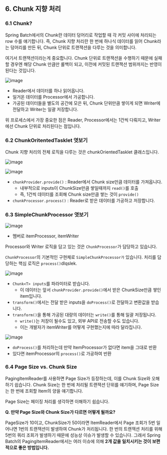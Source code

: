 ## 6. Chunk 지향 처리

### 6.1 Chunk?

Spring Batch에서의 Chunk란 데이터 덩어리로 작업할 때 각 커밋 사이에 처리되는 row 수를 얘기합니다.
즉, Chunk 지향 처리란 한 번에 하나식 데이터를 읽어 Chunk라는 덩어리를 만든 뒤, Chunk 단위로 트랜잭션을 다루는 것을 의미합니다.

여기서 트랜잭션이라는게 중요합니다. Chunk 단위로 트랜잭션을 수행하기 때문에 실패할 경우엔 해당 Chunk 만큼만 롤백이 되고, 이전에 커밋된 트랜잭션 범위까지는 반영이 된다는 것입니다. 

![image](https://github.com/yoon-youngjin/spring-study/assets/83503188/00fdb960-2597-47ff-a589-37e90714d870)
- Reader에서 데이터를 하나 읽어옵니다.
- 일거온 데이터를 Processor에서 가공합니다.
- 가공된 데이터들을 별도의 공간에 모은 뒤, Chunk 단위만큼 쌓이게 되면 Writer에 전달하고 Writer는 일괄 저장합니다. 

위 프로세스에서 가장 중요한 점은 Reader, Processor에서는 1건씩 다뤄지고, Writer에선 Chunk 단위로 처리된다는 점입니다.

### 6.2 ChunkOritentedTasklet 엿보기 

Chunk 지향 처리의 전체 로직을 다루는 것은 chunkOrientedTasklet 클래스입니다.

![image](https://github.com/yoon-youngjin/spring-study/assets/83503188/37e5c5ff-17c0-4204-af60-558c5211d9b4)

![image](https://github.com/yoon-youngjin/spring-study/assets/83503188/623151d7-754c-4765-b37f-a9f00a97c026)
- `chunkProvider.provide()` : Reader에서 Chunk size만큼 데이터를 가져옵니다.
  - 내부적으로 inputs이 ChunkSize만큼 쌓일때까지 `read()`를 호출 
  - 즉, 1건씩 데이터를 조회해 Chunk size만큼 쌓는 것이 `provide()`
- `chunkProcessor.process()` : Reader로 받은 데이터를 가공하고 저장합니다. 

### 6.3 SimpleChunkProcessor 엿보기

![image](https://github.com/yoon-youngjin/spring-study/assets/83503188/678278d5-1878-4468-86f4-d1b9b7fb0b64)
- 멤버로 itemProcessor, itemWriter

Processor와 Writer 로직을 담고 있는 것은 `ChunkProcessor`가 담당하고 있습니다.

`ChunkProcessor`의 기본적인 구현체로 `SimpleChunkProcessor가` 있습니다. 처리를 담당하는 핵심 로직은 `process()`dlqslek.

![image](https://github.com/yoon-youngjin/spring-study/assets/83503188/5303301b-1b9a-40b2-8485-9ca265f82d29)
- `Chunk<T> inputs`를 파라미터로 받습니다.
  - 이 데이터는 앞서 `chunkProvider.provide()`에서 받은 ChunkSize만큼 쌓인 item입니다.
- `transform()`에서는 전달 받은 inputs을 `doProcess()`로 전달하고 변환값을 받습니다.
- `transform()`을 통해 가공된 대량의 데이터는 `write()`를 통해 일괄 저장됩니다.
  - `write()`는 저장이 될수도 있고, 외부 API로 전송할 수도 있습니다.
  - 이는 개발자가 itemWriter를 어떻게 구현했는지에 따라 달라집니다.

![image](https://github.com/yoon-youngjin/spring-study/assets/83503188/70725a95-bb66-4a32-86ed-0c99455ad023)
- `doProcess()`를 처리하는데 만약 ItemProcessor가 없다면 item을 그대로 반환
- 있다면 itemProcessor의 `process()`로 가공하여 반환

### 6.4 Page Size vs. Chunk Size

PagingItemReader를 사용하면 Page Size가 등장하는데, 이를 Chunk Size와 오해하기 쉽습니다.
Chunk Size는 한 번에 처리될 트랜잭션 단위를 얘기하며, Page Size는 한 번에 조회할 Item의 양을 얘기합니다.

Page Size는 페이징 처리를 생각하면 이해하기 쉽습니다.

**Q. 만약 Page Size와 Chunk Size가 다르면 어떻게 될까요?**

PageSize가 10이고, ChunkSize가 50이라면 ItemReader에서 Page 조회가 5번 일어나면 1번의 트랜잭션이 발생하여 Chunk가 처리됩니다. 
한 번의 트랜잭션 처리를 위해 5번의 쿼리 조회가 발생하기 때문에 성능상 이슈가 발생할 수 있습니다. 그래서 Spring Batch의 PagingItemReader에서는 여러 이슈에 의해 **2개 값을 일치시키는 것이 보편적으로 좋은 방법입니다.**






